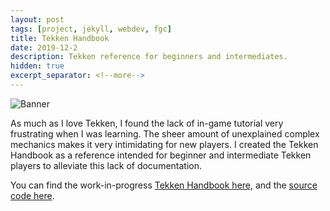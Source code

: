 ```yaml
---
layout: post
tags: [project, jekyll, webdev, fgc]
title: Tekken Handbook
date: 2019-12-2
description: Tekken reference for beginners and intermediates.
hidden: true
excerpt_separator: <!--more-->
---
```


![Banner](https://i.imgur.com/6npK200.jpg)

As much as I love Tekken, I found the lack of in-game tutorial very
frustrating when I was learning. The sheer amount of unexplained
complex mechanics makes it very intimidating for new players.
I created the Tekken Handbook as a reference intended for beginner
and intermediate Tekken players to alleviate this lack of documentation.

You can find the work-in-progress [Tekken Handbook here](https://tekken.stikic.me),
and the [source code here](https://github.com/opeik/tekken-handbook).
